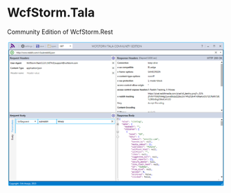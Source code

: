 # WcfStorm.Tala
Community Edition of WcfStorm.Rest

![Main Screenshot of Tala](/WcfStorm.Tala.Resources/MainScreenshot.png?raw=true "Main Screenshot")
